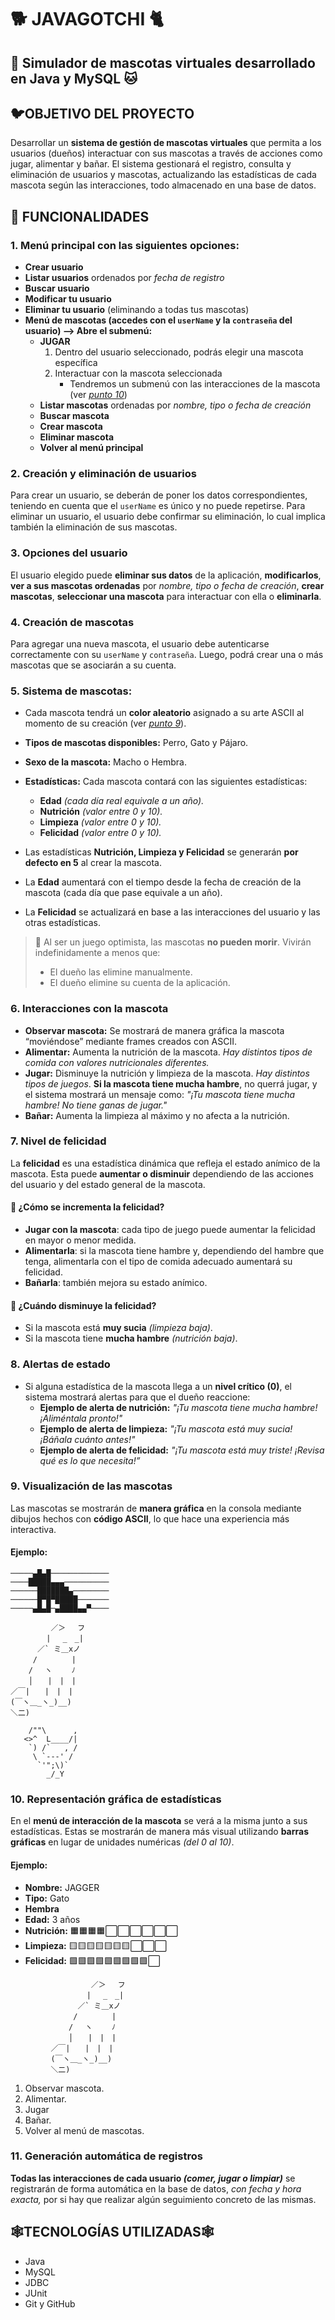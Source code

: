 # 🐕 JAVAGOTCHI 🐈
## 🐶 Simulador de mascotas virtuales desarrollado en Java y MySQL 🐱

## 🐦OBJETIVO DEL PROYECTO 
Desarrollar un **sistema de gestión de mascotas virtuales** que permita a los usuarios (dueños) 
interactuar con sus mascotas a través de acciones como jugar, alimentar y bañar. El sistema
gestionará el registro, consulta y eliminación de usuarios y mascotas, actualizando las estadísticas 
de cada mascota según las interacciones, todo almacenado en una base de datos.

## 🦴 FUNCIONALIDADES

### 1. Menú principal con las siguientes opciones:
- **Crear usuario**
- **Listar usuarios** ordenados por *fecha de registro*
- **Buscar usuario**
- **Modificar tu usuario**
- **Eliminar tu usuario** (eliminando a todas tus mascotas)
- **Menú de mascotas (accedes con el `userName` y la `contraseña` del usuario) --> Abre el submenú:** 
  - **JUGAR** 
    1. Dentro del usuario seleccionado, podrás elegir una mascota específica
    2. Interactuar con la mascota seleccionada
         - Tendremos un submenú con las interacciones de la mascota (ver [*punto 10*](#10-representación-gráfica-de-estadísticas))
  - **Listar mascotas** ordenadas por *nombre, tipo o fecha de creación*
  - **Buscar mascota**
  - **Crear mascota**
  - **Eliminar mascota**
  - **Volver al menú principal**

### 2. Creación y eliminación de usuarios  
Para crear un usuario, se deberán de poner los datos correspondientes, teniendo en cuenta que el `userName` es único y no puede repetirse.
Para eliminar un usuario, el usuario debe confirmar su eliminación, lo cual implica también la eliminación de sus mascotas.

### 3. Opciones del usuario
El usuario elegido puede **eliminar sus datos** de la aplicación, **modificarlos**, **ver a sus mascotas ordenadas** por *nombre, tipo o fecha de creación*,
**crear mascotas**, **seleccionar una mascota** para interactuar con ella o **eliminarla**. 

### 4. Creación de mascotas
Para agregar una nueva mascota, el usuario debe autenticarse correctamente con su `userName` y `contraseña`. 
Luego, podrá crear una o más mascotas que se asociarán a su cuenta.

### 5. Sistema de mascotas:
- Cada mascota tendrá un **color aleatorio** asignado a su arte ASCII al momento de su creación (ver [*punto 9*](#9-visualización-de-las-mascotas)).
- **Tipos de mascotas disponibles:** Perro, Gato y Pájaro.
- **Sexo de la mascota:** Macho o Hembra.
- **Estadísticas:** Cada mascota contará con las siguientes estadísticas:
  - **Edad** *(cada día real equivale a un año).*
  - **Nutrición** *(valor entre 0 y 10).*
  - **Limpieza** *(valor entre 0 y 10).*
  - **Felicidad** *(valor entre 0 y 10).*

- Las estadísticas **Nutrición, Limpieza y Felicidad** se generarán **por defecto en 5** al crear la mascota.
- La **Edad** aumentará con el tiempo desde la fecha de creación de la mascota (cada día que pase equivale a un año).
- La **Felicidad** se actualizará en base a las interacciones del usuario y las otras estadísticas.

> 🐾 Al ser un juego optimista, las mascotas **no pueden morir**. Vivirán indefinidamente a menos que:
> - El dueño las elimine manualmente.
> - El dueño elimine su cuenta de la aplicación.

### 6. Interacciones con la mascota
- **Observar mascota:** Se mostrará de manera gráfica la mascota “moviéndose” mediante frames creados con ASCII.
- **Alimentar:** Aumenta la nutrición de la mascota. *Hay distintos tipos de comida con valores nutricionales diferentes.*
- **Jugar:** Disminuye la nutrición y limpieza de la mascota. *Hay distintos tipos de juegos*. **Si la mascota tiene mucha hambre**, no querrá jugar, y el sistema mostrará un mensaje como: *"¡Tu mascota tiene mucha hambre! No tiene ganas de jugar."*
- **Bañar:** Aumenta la limpieza al máximo y no afecta a la nutrición.
  
### 7. Nivel de felicidad
La **felicidad** es una estadística dinámica que refleja el estado anímico de la mascota. Esta puede **aumentar o disminuir** dependiendo de las acciones del usuario y del estado general de la mascota.

#### 🔼 ¿Cómo se incrementa la felicidad?
- **Jugar con la mascota**: cada tipo de juego puede aumentar la felicidad en mayor o menor medida.
- **Alimentarla**: si la mascota tiene hambre y, dependiendo del hambre que tenga, alimentarla con el tipo de comida adecuado aumentará su felicidad.
- **Bañarla**: también mejora su estado anímico.

#### 🔽 ¿Cuándo disminuye la felicidad?
- Si la mascota está **muy sucia** *(limpieza baja)*.
- Si la mascota tiene **mucha hambre** *(nutrición baja)*.

### 8. Alertas de estado
- Si alguna estadística de la mascota llega a un **nivel crítico (0)**, el sistema mostrará alertas para que el dueño reaccione:
  - **Ejemplo de alerta de nutrición:** *"¡Tu mascota tiene mucha hambre! ¡Aliméntala pronto!"*
  - **Ejemplo de alerta de limpieza:** *"¡Tu mascota está muy sucia! ¡Báñala cuánto antes!"*
  - **Ejemplo de alerta de felicidad:** *"¡Tu mascota está muy triste! ¡Revisa qué es lo que necesita!”*
  
### 9. Visualización de las mascotas
Las mascotas se mostrarán de **manera gráfica** en la consola mediante dibujos hechos con **código ASCII**, lo que hace una experiencia más interactiva.
#### Ejemplo:
```
─────▄█▄█─────────────
────█████▄▄▄──────────
──────███████▄────────
──────█▀█▀█████───────
─────▄█▄█─▄████▄▄▀────

         ／＞　 フ
        | 　_　_| 
      ／` ミ＿xノ 
     /　　　　 |
    /　 ヽ　　 ﾉ         
    │　　|　|　|       
／￣|　　|　|　|         
(￣ヽ＿_ヽ_)__)  
＼二)⠀

    /""\      ,
   <>^  L____/|
    `) /`   , /
     \ `---' /
      `'";\)`
        _/_Y
```
### 10. Representación gráfica de estadísticas
En el **menú de interacción de la mascota** se verá a la misma junto a sus estadísticas. Estas se mostrarán de manera más visual utilizando **barras gráficas** en lugar de unidades numéricas *(del 0 al 10)*. 
#### Ejemplo:
- **Nombre:** JAGGER
- **Tipo:** Gato
- **Hembra**
- **Edad:** 3 años
- **Nutrición:** 🟧🟧🟧🟧⬜⬜⬜⬜⬜⬜
- **Limpieza:** 🟨🟨🟨🟨🟨🟨🟨⬜⬜⬜
- **Felicidad:** 🟩🟩🟩🟩🟩🟩🟩🟩🟩⬜
```
                  ／＞　 フ
                 | 　_　_| 
               ／` ミ＿xノ 
              /　　　　 |
             /　 ヽ　　 ﾉ         
             │　　|　|　|       
         ／￣|　　|　|　|         
         (￣ヽ＿_ヽ_)__)  
         ＼二)⠀
```
1. Observar mascota.
2. Alimentar.
3. Jugar
4. Bañar.
5. Volver al menú de mascotas.
   
### 11. Generación automática de registros
**Todas las interacciones de cada usuario *(comer, jugar o limpiar)*** se registrarán de forma automática en la base de datos, *con fecha y hora exacta,* por si hay que realizar algún seguimiento concreto de las mismas.

## 🕸️TECNOLOGÍAS UTILIZADAS🕸️
- Java
- MySQL
- JDBC
- JUnit
- Git y GitHub
